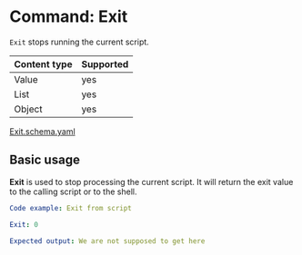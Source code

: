 # Command: Exit

`Exit` stops running the current script.

| Content type | Supported |
|--------------|-----------|
| Value        | yes       |
| List         | yes       |
| Object       | yes       |

[Exit.schema.yaml](schema/Exit.schema.yaml)

## Basic usage

**Exit** is used to stop processing the current script. It will return the exit value to the calling script or to the
shell.

```yaml instacli
Code example: Exit from script

Exit: 0

Expected output: We are not supposed to get here
```